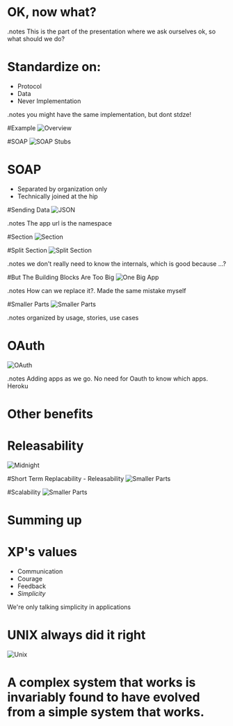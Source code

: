 <!SLIDE subsection>
# OK, now what?

.notes This is the part of the presentation where we ask ourselves ok, so what
should we do?

<!SLIDE bullets>
# Standardize on:
* Protocol
* Data
* Never Implementation

.notes you might have the same implementation, but dont stdze!

<!SLIDE center>
#Example
![Overview](app_overview.png)

<!SLIDE center>
#SOAP
![SOAP Stubs](soap_integration.png)

<!SLIDE bullets>
# SOAP
* Separated by organization only
* Technically joined at the hip

<!SLIDE center>
#Sending Data
![JSON](json_integration.png)

.notes The app url is the namespace

<!SLIDE center>
#Section
![Section](section.png)

<!SLIDE center>
#Split Section
![Split Section](section_split.png)

.notes we don't really need to know the internals, which is good because ...?


<!SLIDE center>
#But The Building Blocks Are Too Big
![One Big App](one_big_app.png)

.notes How can we replace it?. Made the same mistake myself

<!SLIDE center>
#Smaller Parts
![Smaller Parts](several_small_apps.png)

.notes organized by usage, stories, use cases

<!SLIDE center>
# OAuth

![OAuth](oauth.png)

.notes Adding apps as we go. No need for Oauth to know which apps. Heroku

<!SLIDE subsection>
# Other benefits

<!SLIDE center>
# Releasability
![Midnight](midnight.jpg)

<!SLIDE center>
#Short Term Replacability - Releasability
![Smaller Parts](several_small_apps.png)

<!SLIDE center>
#Scalability
![Smaller Parts](several_small_apps_2.png)


<!SLIDE subsection>
# Summing up

<!SLIDE bullets>
# XP's values
* Communication
* Courage
* Feedback
* _Simplicity_

We're only talking simplicity in applications

<!SLIDE center>
# UNIX always did it right

![Unix](unix.png)
<!SLIDE center>
# A complex system that works is invariably found to have evolved from a simple system that works.

